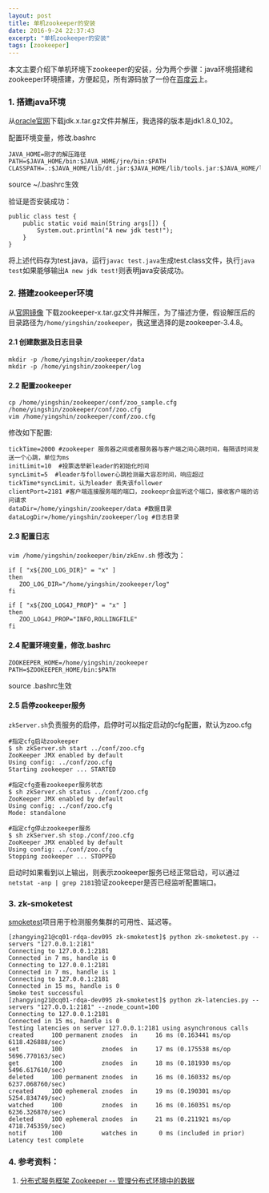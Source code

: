 ```yaml
---
layout: post
title: 单机zookeeper的安装
date: 2016-9-24 22:37:43
excerpt: "单机zookeeper的安装"
tags: [zookeeper]
---
```


本文主要介绍下单机环境下zookeeper的安装，分为两个步骤：java环境搭建和zookeeper环境搭建，方便起见，所有源码放了一份在[百度云](http://pan.baidu.com/s/1kVPjbRx)上。

<!--more-->

### 1. 搭建java环境

从[oracle官网](http://www.oracle.com/technetwork/java/javase/downloads/index.html)下载jdk.x.tar.gz文件并解压，我选择的版本是jdk1.8.0_102。

配置环境变量，修改.bashrc

```
JAVA_HOME=刚才的解压路径
PATH=$JAVA_HOME/bin:$JAVA_HOME/jre/bin:$PATH
CLASSPATH=.:$JAVA_HOME/lib/dt.jar:$JAVA_HOME/lib/tools.jar:$JAVA_HOME/lib:$JAVA_HOME/jre/lib:$JAVA_HOME/jre/lib/rt.jar:$CLASSPATH
```

source ~/.bashrc生效

验证是否安装成功：

```
public class test {
    public static void main(String args[]) {
        System.out.println("A new jdk test!");
    }
}
```
将上述代码存为test.java，运行`javac test.java`生成test.class文件，执行`java test`如果能够输出`A new jdk test!`则表明java安装成功。

### 2. 搭建zookeeper环境

从[官网镜像](http://mirror.bjtu.edu.cn/apache/zookeeper/stable/)
下载zookeeper-x.tar.gz文件并解压，为了描述方便，假设解压后的目录路径为`/home/yingshin/zookeeper`，我这里选择的是zookeeper-3.4.8。

#### 2.1 创建数据及日志目录

```
mkdir -p /home/yingshin/zookeeper/data
mkdir -p /home/yingshin/zookeeper/log
```

#### 2.2 配置zookeeper

```
cp /home/yingshin/zookeeper/conf/zoo_sample.cfg /home/yingshin/zookeeper/conf/zoo.cfg
vim /home/yingshin/zookeeper/conf/zoo.cfg
```

修改如下配置:

```
tickTime=2000 #zookeeper 服务器之间或者服务器与客户端之间心跳时间，每隔该时间发送一个心跳，单位为ms
initLimit=10  #投票选举新leader的初始化时间
syncLimit=5  #leader与follower心跳检测最大容忍时间，响应超过tickTime*syncLimit，认为leader 丢失该follower
clientPort=2181 #客户端连接服务端的端口，zookeepr会监听这个端口，接收客户端的访问请求
dataDir=/home/yingshin/zookeeper/data #数据目录
dataLogDir=/home/yingshin/zookeeper/log #日志目录
```

#### 2.3 配置日志

`vim /home/yingshin/zookeeper/bin/zkEnv.sh` 修改为：

```
if [ "x${ZOO_LOG_DIR}" = "x" ]  
then  
   ZOO_LOG_DIR="/home/yingshin/zookeeper/log"  
fi  

if [ "x${ZOO_LOG4J_PROP}" = "x" ]  
then  
   ZOO_LOG4J_PROP="INFO,ROLLINGFILE"  
fi
```

#### 2.4 配置环境变量，修改.bashrc

```
ZOOKEEPER_HOME=/home/yingshin/zookeeper
PATH=$ZOOKEEPER_HOME/bin:$PATH
```

source .bashrc生效

#### 2.5 启停zookeeper服务

`zkServer.sh`负责服务的启停，启停时可以指定启动的cfg配置，默认为zoo.cfg


```
#指定cfg启动zookeeper
$ sh zkServer.sh start ../conf/zoo.cfg
ZooKeeper JMX enabled by default
Using config: ../conf/zoo.cfg
Starting zookeeper ... STARTED

#指定cfg查看zookeeper服务状态
$ sh zkServer.sh status ../conf/zoo.cfg 
ZooKeeper JMX enabled by default
Using config: ../conf/zoo.cfg
Mode: standalone

#指定cfg停止zookeeper服务
$ sh zkServer.sh stop./conf/zoo.cfg
ZooKeeper JMX enabled by default
Using config: ../conf/zoo.cfg
Stopping zookeeper ... STOPPED
```

启动时如果看到以上输出，则表示zookeeper服务已经正常启动，可以通过`netstat -anp | grep 2181`验证zookeeper是否已经监听配置端口。

### 3. zk-smoketest

[smoketest](https://github.com/phunt/zk-smoketest)项目用于检测服务集群的可用性、延迟等。

```
[zhangying21@cq01-rdqa-dev095 zk-smoketest]$ python zk-smoketest.py --servers "127.0.0.1:2181"
Connecting to 127.0.0.1:2181
Connected in 7 ms, handle is 0
Connecting to 127.0.0.1:2181
Connected in 7 ms, handle is 1
Connecting to 127.0.0.1:2181
Connected in 15 ms, handle is 0
Smoke test successful
[zhangying21@cq01-rdqa-dev095 zk-smoketest]$ python zk-latencies.py --servers "127.0.0.1:2181" --znode_count=100   
Connecting to 127.0.0.1:2181
Connected in 15 ms, handle is 0
Testing latencies on server 127.0.0.1:2181 using asynchronous calls
created     100 permanent znodes  in     16 ms (0.163441 ms/op 6118.426888/sec)
set         100           znodes  in     17 ms (0.175538 ms/op 5696.770163/sec)
get         100           znodes  in     18 ms (0.181930 ms/op 5496.617610/sec)
deleted     100 permanent znodes  in     16 ms (0.160332 ms/op 6237.068760/sec)
created     100 ephemeral znodes  in     19 ms (0.190301 ms/op 5254.834749/sec)
watched     100           znodes  in     16 ms (0.160351 ms/op 6236.326870/sec)
deleted     100 ephemeral znodes  in     21 ms (0.211921 ms/op 4718.745359/sec)
notif       100           watches in      0 ms (included in prior)
Latency test complete
```

### 4. 参考资料：

1. [分布式服务框架 Zookeeper -- 管理分布式环境中的数据](http://www.ibm.com/developerworks/cn/opensource/os-cn-zookeeper/)


